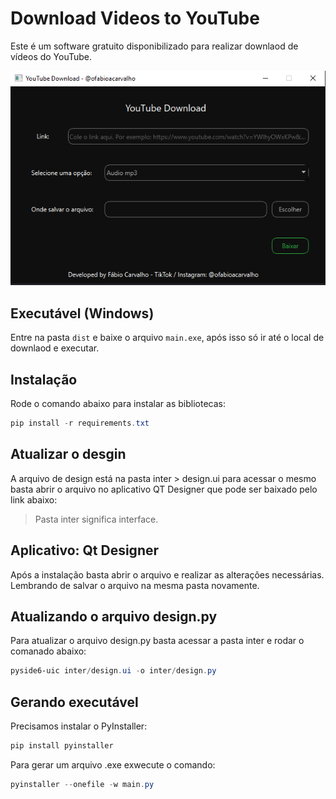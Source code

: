 # Download Videos to YouTube

Este é um software gratuito disponibilizado para realizar downlaod de vídeos do YouTube.

![alt text](image.png)

## Executável (Windows)

Entre na pasta `dist` e baixe o arquivo `main.exe`, após isso só ir até o local de downlaod e executar.

## Instalação
Rode o comando abaixo para instalar as bibliotecas:

```powershell
pip install -r requirements.txt
```
## Atualizar o desgin
A arquivo de design está na pasta inter > design.ui para acessar o mesmo basta abrir o arquivo no aplicativo QT Designer que pode ser baixado pelo link abaixo:

> Pasta inter significa interface.

## Aplicativo: Qt Designer

Após a instalação basta abrir o arquivo e realizar as alterações necessárias. Lembrando de salvar o arquivo na mesma pasta novamente.

## Atualizando o arquivo design.py

Para atualizar o arquivo design.py basta acessar a pasta inter e rodar o comanado abaixo:

```powershell
pyside6-uic inter/design.ui -o inter/design.py
```

## Gerando executável
Precisamos instalar o PyInstaller:

```powershell
pip install pyinstaller
```

Para gerar um arquivo .exe exwecute o comando:

```powershell
pyinstaller --onefile -w main.py
```